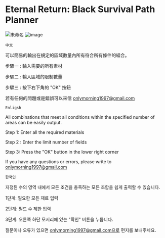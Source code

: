 # Eternal Return: Black Survival Path Planner

![未命名](https://user-images.githubusercontent.com/19258631/167245022-b2455d6f-6653-4264-b470-ae04a58a4846.png)
![image](https://user-images.githubusercontent.com/19258631/167245297-88455334-293b-48b8-a08f-6e4ba7c47c2e.png)

` 中文 `

可以簡易的輸出在規定的區域數量內所有符合所有條件的組合。

步驟一 : 輸入需要的所有素材 

步驟二 : 輸入區域的限制數量

步驟三 : 按下右下角的 "OK" 按鈕 

若有任何的問題或是錯誤可以來信 onlymorning1997@gmail.com

` Enligsh `

All combinations that meet all conditions within the specified number of areas can be easily output.

Step 1: Enter all the required materials

Step 2 : Enter the limit number of fields

Step 3: Press the "OK" button in the lower right corner

If you have any questions or errors, please write to onlymorning1997@gmail.com

`한국인`

지정된 수의 영역 내에서 모든 조건을 충족하는 모든 조합을 쉽게 출력할 수 있습니다.

1단계: 필요한 모든 재료 입력

2단계: 필드 수 제한 입력

3단계: 오른쪽 하단 모서리에 있는 "확인" 버튼을 누릅니다.

질문이나 오류가 있으면 onlymorning1997@gmail.com으로 편지를 보내주세요.
